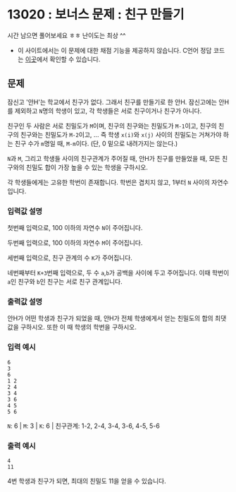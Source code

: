 # 13020 : 보너스 문제 : 친구 만들기
시간 남으면 풀어보세요 ㅎㅎ 난이도는 최상 ^^
* 이 사이트에서는 이 문제에 대한 채점 기능을 제공하지 않습니다. C언어 정답 코드는 [이곳](https://github.com/HURDOO/pypy.ga/blob/rodela/.problems/13020/13020.c)에서 확인할 수 있습니다.

## 문제
잠신고 '안H'는 학교에서 친구가 없다. 그래서 친구를 만들기로 한 안H. 잠신고에는 안H를 제외하고 `N`명의 학생이 있고, 각 학생들은 서로 친구이거나 친구가 아니다.

친구인 두 사람은 서로 친밀도가 `M`이며, 친구의 친구와는 친밀도가 `M-1`이고, 친구의 친구의 친구와는 친밀도가 `M-2`이고, ... 즉 학생 `x(i)`와 `x(j)` 사이의 친밀도는 거쳐가야 하는 친구 수가 `m`명일 때, `M-m`이다. (단, 0 밑으로 내려가지는 않는다.)

`N`과 `M`, 그리고 학생들 사이의 친구관계가 주어질 때, 안H가 친구를 만들었을 때, 모든 친구와의 친밀도 합이 가장 높을 수 있는 학생을 구하시오.

각 학생들에게는 고유한 학번이 존재합니다. 학번은 겹치지 않고, 1부터 `N` 사이의 자연수입니다.

### 입력값 설명

첫번째 입력으로, 100 이하의 자연수 `N`이 주어집니다.

두번째 입력으로, 100 이하의 자연수 `M`이 주어집니다.

세번째 입력으로, 친구 관계의 수 `K`가 주어집니다.

네번째부터 `K+3`번째 입력으로, 두 수 `a`,`b`가 공백을 사이에 두고 주어집니다. 이때 학번이 `a`인 친구와 `b`인 친구는 서로 친구 관계입니다.


### 출력값 설명
안H가 어떤 학생과 친구가 되었을 때, 안H가 전체 학생에게서 얻는 친밀도의 합의 최댓값을 구하시오. 또한 이 때 학생의 학번을 구하시오.

### 입력 예시
```
6
3
6
1 2
2 4
3 4
3 6
4 5
5 6
```
`N`: 6 | `M`: 3 | `K`: 6 | 친구관계: 1-2, 2-4, 3-4, 3-6, 4-5, 5-6

### 출력 예시
```
4
11
```
4번 학생과 친구가 되면, 최대의 친밀도 11을 얻을 수 있습니다.
